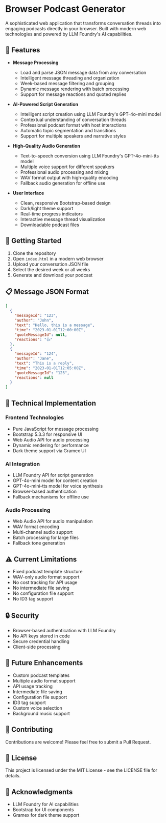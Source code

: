# Browser Podcast Generator

A sophisticated web application that transforms conversation threads into engaging podcasts directly in your browser. Built with modern web technologies and powered by LLM Foundry's AI capabilities.

## 🌟 Features

- **Message Processing**
  - Load and parse JSON message data from any conversation
  - Intelligent message threading and organization
  - Week-based message filtering and grouping
  - Dynamic message rendering with batch processing
  - Support for message reactions and quoted replies

- **AI-Powered Script Generation**
  - Intelligent script creation using LLM Foundry's GPT-4o-mini model
  - Contextual understanding of conversation threads
  - Professional podcast format with host interactions
  - Automatic topic segmentation and transitions
  - Support for multiple speakers and narrative styles

- **High-Quality Audio Generation**
  - Text-to-speech conversion using LLM Foundry's GPT-4o-mini-tts model
  - Multiple voice support for different speakers
  - Professional audio processing and mixing
  - WAV format output with high-quality encoding
  - Fallback audio generation for offline use

- **User Interface**
  - Clean, responsive Bootstrap-based design
  - Dark/light theme support
  - Real-time progress indicators
  - Interactive message thread visualization
  - Downloadable podcast files

## 🚀 Getting Started

1. Clone the repository
2. Open `index.html` in a modern web browser
3. Upload your conversation JSON file
4. Select the desired week or all weeks
5. Generate and download your podcast

## 📋 Message JSON Format

```json
[
  {
    "messageId": "123",
    "author": "John",
    "text": "Hello, this is a message",
    "time": "2023-01-01T12:00:00Z",
    "quoteMessageId": null,
    "reactions": "👍"
  },
  {
    "messageId": "124",
    "author": "Jane",
    "text": "This is a reply",
    "time": "2023-01-01T12:05:00Z",
    "quoteMessageId": "123",
    "reactions": null
  }
]
```

## 🔧 Technical Implementation

### Frontend Technologies
- Pure JavaScript for message processing
- Bootstrap 5.3.3 for responsive UI
- Web Audio API for audio processing
- Dynamic rendering for performance
- Dark theme support via Gramex UI

### AI Integration
- LLM Foundry API for script generation
- GPT-4o-mini model for content creation
- GPT-4o-mini-tts model for voice synthesis
- Browser-based authentication
- Fallback mechanisms for offline use

### Audio Processing
- Web Audio API for audio manipulation
- WAV format encoding
- Multi-channel audio support
- Batch processing for large files
- Fallback tone generation

## ⚠️ Current Limitations

- Fixed podcast template structure
- WAV-only audio format support
- No cost tracking for API usage
- No intermediate file saving
- No configuration file support
- No ID3 tag support

## 🔒 Security

- Browser-based authentication with LLM Foundry
- No API keys stored in code
- Secure credential handling
- Client-side processing

## 🎯 Future Enhancements

- Custom podcast templates
- Multiple audio format support
- API usage tracking
- Intermediate file saving
- Configuration file support
- ID3 tag support
- Custom voice selection
- Background music support

## 👥 Contributing

Contributions are welcome! Please feel free to submit a Pull Request.

## 📄 License

This project is licensed under the MIT License - see the LICENSE file for details.

## 🙏 Acknowledgments

- LLM Foundry for AI capabilities
- Bootstrap for UI components
- Gramex for dark theme support


